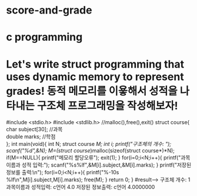 # score-and-grade
# c programming
# Let's write struct programming that uses dynamic memory to represent grades! 동적 메모리를 이욯해서 성적을 나타내는 구조체 프로그래밍을 작성해보자!
#include <stdio.h>
#include <stdlib.h> //malloc(),free(),exit()
struct course{
	char subject[30]; //과목  
	double marks; //학점  
};
int main(void){
	int N;
	struct course *M;
	int i;
	printf("구조체의 개수: ");
	scanf("%d",&N);
	M=(struct course*)malloc(sizeof(struct course*)*N);
	if(M==NULL){
		printf("메모리 할당오류");
		exit(1);
	}
	for(i=0;i<N;i++){
		printf("과목이름과 성적 입력:");
		scanf("%s%lf",&M[i].subject,&M[i].marks);
	}
	printf("저장된 정보를 출력:\n");
	for(i=0;i<N;i++){
		printf("%-10s %lf\n",M[i].subject,M[i].marks);
		free(M);
	}
	return 0;
}
#result--> 구조체 개수: 1  과목이름과 성적입력: c언어 4.0  저장된 정보출력:  c언어 4.0000000
